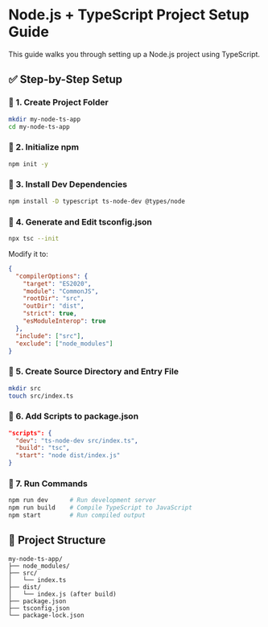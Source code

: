 # Node.js + TypeScript Project Setup Guide

This guide walks you through setting up a Node.js project using TypeScript.

## ✅ Step-by-Step Setup

### 🔹 1. Create Project Folder
```bash
mkdir my-node-ts-app
cd my-node-ts-app
```

### 🔹 2. Initialize npm
```bash
npm init -y
```

### 🔹 3. Install Dev Dependencies
```bash
npm install -D typescript ts-node-dev @types/node
```

### 🔹 4. Generate and Edit tsconfig.json
```bash
npx tsc --init
```

Modify it to:
```json
{
  "compilerOptions": {
    "target": "ES2020",
    "module": "CommonJS",
    "rootDir": "src",
    "outDir": "dist",
    "strict": true,
    "esModuleInterop": true
  },
  "include": ["src"],
  "exclude": ["node_modules"]
}
```

### 🔹 5. Create Source Directory and Entry File
```bash
mkdir src
touch src/index.ts
```

### 🔹 6. Add Scripts to package.json
```json
"scripts": {
  "dev": "ts-node-dev src/index.ts",
  "build": "tsc",
  "start": "node dist/index.js"
}
```

### 🔹 7. Run Commands
```bash
npm run dev      # Run development server
npm run build    # Compile TypeScript to JavaScript
npm start        # Run compiled output
```

## 📁 Project Structure

```
my-node-ts-app/
├── node_modules/
├── src/
│   └── index.ts
├── dist/
│   └── index.js (after build)
├── package.json
├── tsconfig.json
└── package-lock.json
```